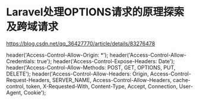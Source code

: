 # Laravel处理OPTIONS请求的原理探索及跨域请求

https://blog.csdn.net/qq_36427770/article/details/83276478

header('Access-Control-Allow-Origin: *');
header('Access-Control-Allow-Credentials: true');
header('Access-Control-Expose-Headers: Date');
header('Access-Control-Allow-Methods: POST, GET, OPTIONS, PUT, DELETE');
header('Access-Control-Allow-Headers: Origin, Access-Control-Request-Headers, SERVER_NAME, Access-Control-Allow-Headers, cache-control, token, X-Requested-With, Content-Type, Accept, Connection, User-Agent, Cookie');
